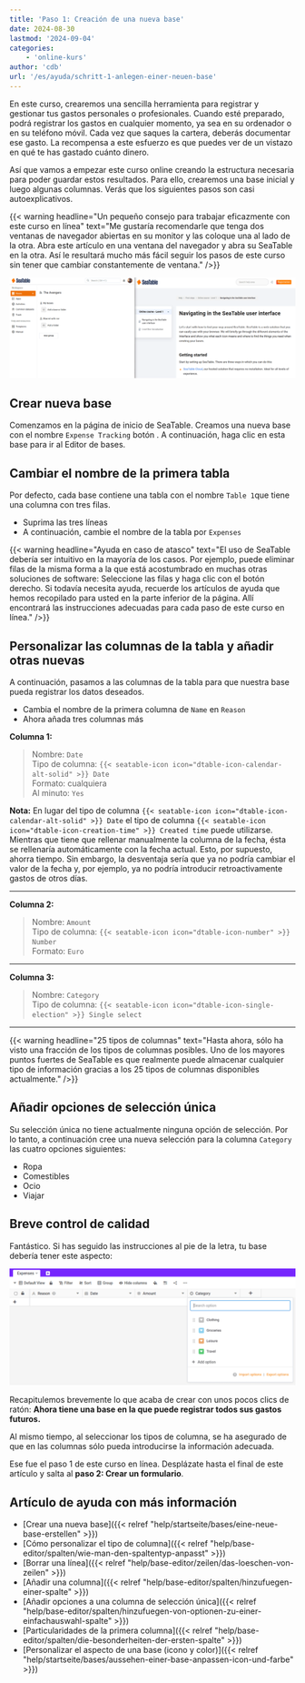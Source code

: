 ```yaml
---
title: 'Paso 1: Creación de una nueva base'
date: 2024-08-30
lastmod: '2024-09-04'
categories:
    - 'online-kurs'
author: 'cdb'
url: '/es/ayuda/schritt-1-anlegen-einer-neuen-base'
---
```


En este curso, crearemos una sencilla herramienta para registrar y gestionar tus gastos personales o profesionales. Cuando esté preparado, podrá registrar los gastos en cualquier momento, ya sea en su ordenador o en su teléfono móvil. Cada vez que saques la cartera, deberás documentar ese gasto. La recompensa a este esfuerzo es que puedes ver de un vistazo en qué te has gastado cuánto dinero.

Así que vamos a empezar este curso online creando la estructura necesaria para poder guardar estos resultados. Para ello, crearemos una base inicial y luego algunas columnas. Verás que los siguientes pasos son casi autoexplicativos.

{{< warning  headline="Un pequeño consejo para trabajar eficazmente con este curso en línea"  text="Me gustaría recomendarle que tenga dos ventanas de navegador abiertas en su monitor y las coloque una al lado de la otra. Abra este artículo en una ventana del navegador y abra su SeaTable en la otra. Así le resultará mucho más fácil seguir los pasos de este curso sin tener que cambiar constantemente de ventana." />}}

![](images/level1-browser-window-setup.png)

## Crear nueva base

Comenzamos en la página de inicio de SeaTable. Creamos una nueva base con el nombre `Expense Tracking` botón . A continuación, haga clic en esta base para ir al Editor de bases.

## Cambiar el nombre de la primera tabla

Por defecto, cada base contiene una tabla con el nombre `Table 1`que tiene una columna con tres filas.

- Suprima las tres líneas
- A continuación, cambie el nombre de la tabla por `Expenses`

{{< warning  headline="Ayuda en caso de atasco"  text="El uso de SeaTable debería ser intuitivo en la mayoría de los casos. Por ejemplo, puede eliminar filas de la misma forma a la que está acostumbrado en muchas otras soluciones de software: Seleccione las filas y haga clic con el botón derecho. Si todavía necesita ayuda, recuerde los artículos de ayuda que hemos recopilado para usted en la parte inferior de la página. Allí encontrará las instrucciones adecuadas para cada paso de este curso en línea." />}}

## Personalizar las columnas de la tabla y añadir otras nuevas

A continuación, pasamos a las columnas de la tabla para que nuestra base pueda registrar los datos deseados.

- Cambia el nombre de la primera columna de `Name` en `Reason`
- Ahora añada tres columnas más

**Columna 1:**

> Nombre: `Date`  
> Tipo de columna: `{{< seatable-icon icon="dtable-icon-calendar-alt-solid" >}} Date`  
> Formato: cualquiera  
> Al minuto: `Yes`

**Nota:** En lugar del tipo de columna `{{< seatable-icon icon="dtable-icon-calendar-alt-solid" >}} Date` el tipo de columna `{{< seatable-icon icon="dtable-icon-creation-time" >}} Created time` puede utilizarse. Mientras que tiene que rellenar manualmente la columna de la fecha, ésta se rellenaría automáticamente con la fecha actual. Esto, por supuesto, ahorra tiempo. Sin embargo, la desventaja sería que ya no podría cambiar el valor de la fecha y, por ejemplo, ya no podría introducir retroactivamente gastos de otros días.

---

**Columna 2:**

> Nombre: `Amount`  
> Tipo de columna: `{{< seatable-icon icon="dtable-icon-number" >}} Number`  
> Formato: `Euro`

---

**Columna 3:**

> Nombre: `Category`  
> Tipo de columna: `{{< seatable-icon icon="dtable-icon-single-election" >}} Single select`

---

{{< warning  headline="25 tipos de columnas"  text="Hasta ahora, sólo ha visto una fracción de los tipos de columnas posibles. Uno de los mayores puntos fuertes de SeaTable es que realmente puede almacenar cualquier tipo de información gracias a los 25 tipos de columnas disponibles actualmente." />}}

## Añadir opciones de selección única

Su selección única no tiene actualmente ninguna opción de selección. Por lo tanto, a continuación cree una nueva selección para la columna `Category` las cuatro opciones siguientes:

- Ropa
- Comestibles
- Ocio
- Viajar

## Breve control de calidad

Fantástico. Si has seguido las instrucciones al pie de la letra, tu base debería tener este aspecto:

![](images/level1-expenses-table.png)

Recapitulemos brevemente lo que acaba de crear con unos pocos clics de ratón: **Ahora tiene una base en la que puede registrar todos sus gastos futuros.**

Al mismo tiempo, al seleccionar los tipos de columna, se ha asegurado de que en las columnas sólo pueda introducirse la información adecuada.

Ese fue el paso 1 de este curso en línea. Desplázate hasta el final de este artículo y salta al **paso 2: Crear un formulario**.

## Artículo de ayuda con más información

- [Crear una nueva base]({{< relref "help/startseite/bases/eine-neue-base-erstellen" >}})
- [Cómo personalizar el tipo de columna]({{< relref "help/base-editor/spalten/wie-man-den-spaltentyp-anpasst" >}})
- [Borrar una línea]({{< relref "help/base-editor/zeilen/das-loeschen-von-zeilen" >}})
- [Añadir una columna]({{< relref "help/base-editor/spalten/hinzufuegen-einer-spalte" >}})
- [Añadir opciones a una columna de selección única]({{< relref "help/base-editor/spalten/hinzufuegen-von-optionen-zu-einer-einfachauswahl-spalte" >}})
- [Particularidades de la primera columna]({{< relref "help/base-editor/spalten/die-besonderheiten-der-ersten-spalte" >}})
- [Personalizar el aspecto de una base (icono y color)]({{< relref "help/startseite/bases/aussehen-einer-base-anpassen-icon-und-farbe" >}})
